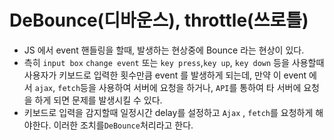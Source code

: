 # DeBounce(디바운스), throttle(쓰로틀)

- JS 에서 event 핸들링을 할때, 발생하는 현상중에 Bounce 라는 현상이 있다.
- 측히 `input box` `change event` 또는 `key press`,`key up`, `key down` 등을 사용할때 사용자가 키보드로 입력한 횟수만큼 event 를 발생하게 되는데, 만약 이 event 에서 `ajax`, `fetch`등을 사용하여 서버에 요청을 하거나, `API`를 통하여 타 서버에 요청을 하게 되면 문제를 발생시킬 수 있다.
- 키보드로 입력을 감지할때 일정시간 delay를 설정하고 `Ajax` , `fetch`를 요청하게 해야한다. 이러한 조치를`DeBounce`처리라고 한다.
